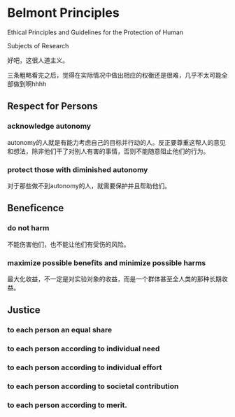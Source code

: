 # Belmont Principles

Ethical Principles and Guidelines for the Protection of Human

Subjects of Research

好吧，这很人道主义。

三条粗略看完之后，觉得在实际情况中做出相应的权衡还是很难，几乎不太可能全部做到啊hhhh

## Respect for Persons

### acknowledge autonomy
autonomy的人就是有能力考虑自己的目标并行动的人。反正要尊重这帮人的意见和想法，除非他们干了对别人有害的事情，否则不能随意阻止他们的行为。

### protect those with diminished autonomy
对于那些做不到autonomy的人，就需要保护并且帮助他们。


## Beneficence

### do not harm
不能伤害他们，也不能让他们有受伤的风险。

### maximize possible benefits and minimize possible harms
最大化收益，不一定是对实验对象的收益，而是一个群体甚至全人类的那种长期收益。

## Justice

### to each person an equal share
### to each person according to individual need
### to each person according to individual effort
### to each person according to societal contribution
### to each person according to merit.


